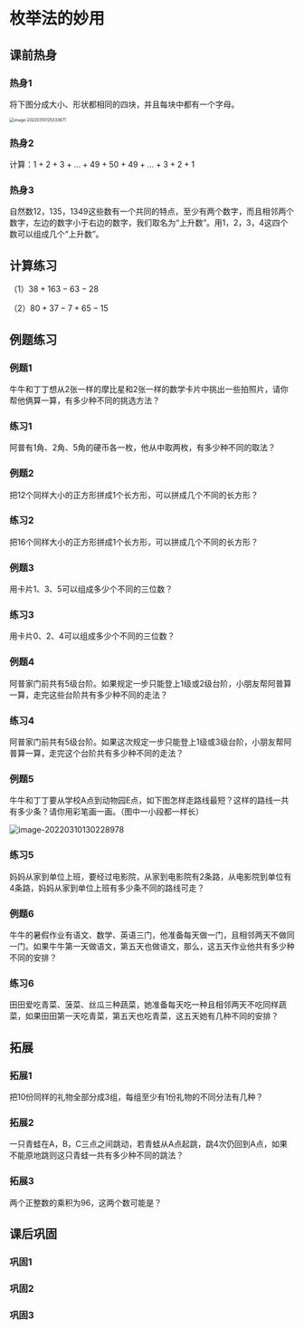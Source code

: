 # 枚举法的妙用

## 课前热身

### 热身1

将下图分成大小、形状都相同的四块，并且每块中都有一个字母。

<img src="https://images-1251118812.cos.ap-guangzhou.myqcloud.com/image-20220310125333671K5WT42.png" alt="image-20220310125333671" style="zoom:50%;" />



### 热身2

计算：$1+2+3+\dots+49+50+49+\dots+3+2+1$



### 热身3

自然数12，135，1349这些数有一个共同的特点，至少有两个数字，而且相邻两个数字，左边的数字小于右边的数字，我们取名为“上升数”。用1，2，3，4这四个数可以组成几个“上升数”。



## 计算练习

（1）$38+163-63-28$



（2）$80+37-7+65-15$





## 例题练习

### 例题1

牛牛和丁丁想从2张一样的摩比星和2张一样的数学卡片中挑出一些拍照片，请你帮他俩算一算，有多少种不同的挑选方法？



### 练习1

阿普有1角、2角、5角的硬币各一枚，他从中取两枚，有多少种不同的取法？



### 例题2

把12个同样大小的正方形拼成1个长方形，可以拼成几个不同的长方形？



### 练习2

把16个同样大小的正方形拼成1个长方形，可以拼成几个不同的长方形？



### 例题3

用卡片1、3、5可以组成多少个不同的三位数？



### 练习3

用卡片0、2、4可以组成多少个不同的三位数？



### 例题4

阿普家门前共有5级台阶。如果规定一步只能登上1级或2级台阶，小朋友帮阿普算一算，走完这些台阶共有多少种不同的走法？



### 练习4

阿普家门前共有5级台阶。如果这次规定一步只能登上1级或3级台阶，小朋友帮阿普算一算，走完这个台阶共有多少种不同的走法？



### 例题5

牛牛和丁丁要从学校A点到动物园E点，如下图怎样走路线最短？这样的路线一共有多少条？请你用彩笔画一画。（图中一小段都一样长）

![image-20220310130228978](https://images-1251118812.cos.ap-guangzhou.myqcloud.com/image-20220310130228978EfHQFb.png)



### 练习5

妈妈从家到单位上班，要经过电影院，从家到电影院有2条路，从电影院到单位有4条路，妈妈从家到单位上班有多少条不同的路线可走？



### 例题6

牛牛的暑假作业有语文、数学、英语三门，他准备每天做一门，且相邻两天不做同一门。如果牛牛第一天做语文，第五天也做语文，那么，这五天作业他共有多少种不同的安排？



### 练习6

田田爱吃青菜、菠菜、丝瓜三种蔬菜，她准备每天吃一种且相邻两天不吃同样蔬菜，如果田田第一天吃青菜，第五天也吃青菜，这五天她有几种不同的安排？



## 拓展

### 拓展1

把10份同样的礼物全部分成3组，每组至少有1份礼物的不同分法有几种？



### 拓展2

一只青蛙在A，B，C三点之间跳动，若青蛙从A点起跳，跳4次仍回到A点，如果不能原地跳则这只青蛙一共有多少种不同的跳法？



### 拓展3

两个正整数的乘积为96，这两个数可能是？



## 课后巩固

### 巩固1



### 巩固2



### 巩固3
